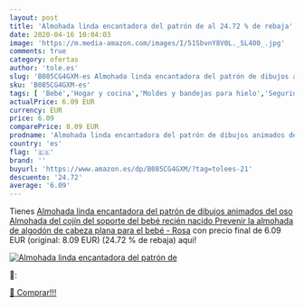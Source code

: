 ```yaml
---
layout: post
title: 'Almohada linda encantadora del patrón de al 24.72 % de rebaja'
date: 2020-04-16 10:04:03
image: 'https://m.media-amazon.com/images/I/51SbvnY8V0L._SL400_.jpg'
comments: true
category: ofertas
author: 'tole.es'
slug: 'B085CG4GXM-es Almohada linda encantadora del patrón de dibujos animados...'
sku: 'B085CG4GXM-es'
tags: [ 'Bebé','Hogar y cocina','Moldes y bandejas para hielo','Seguridad','Utensilios de bar','Utensilios de cocina','Vigilabebés','bebé', ]
actualPrice: 6.09 EUR
currency: EUR
price: 6.09
comparePrice: 8.09 EUR
prodname: 'Almohada linda encantadora del patrón de dibujos animados del oso Almohada del cojín del soporte del bebé recién nacido Prevenir la almohada de algodón de cabeza plana para el bebé - Rosa'
country: 'es'
flag: '🇪🇸'
brand: ''
buyurl: 'https://www.amazon.es/dp/B085CG4GXM/?tag=tolees-21'
descuento: '24.72'
average: '6.09'
---
```


Tienes [Almohada linda encantadora del patrón de dibujos animados del oso Almohada del cojín del soporte del bebé recién nacido Prevenir la almohada de algodón de cabeza plana para el bebé - Rosa](https://www.amazon.es/dp/B085CG4GXM/?tag=tolees-21) con precio final de  6.09 EUR (original: 8.09 EUR) (24.72 %  de rebaja) aqui!

[![Almohada linda encantadora del patrón de](https://m.media-amazon.com/images/I/51SbvnY8V0L._SL400_.jpg)](https://www.amazon.es/dp/B085CG4GXM/?tag=tolees-21)

🔎:


[🛒 Comprar!!!](https://www.amazon.es/dp/B085CG4GXM/?tag=tolees-21)
